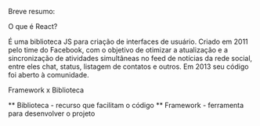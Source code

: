 Breve resumo:

O que é React?

É uma biblioteca JS para criação de interfaces de usuário.
Criado em 2011 pelo time do Facebook, com o objetivo de otimizar a atualização e a sincronização de atividades simultâneas no feed de notícias da rede social, entre eles chat, status, listagem de contatos e outros.
Em 2013 seu código foi aberto à comunidade.

Framework x Biblioteca

** Biblioteca - recurso que facilitam o código
** Framework - ferramenta para desenvolver o projeto 